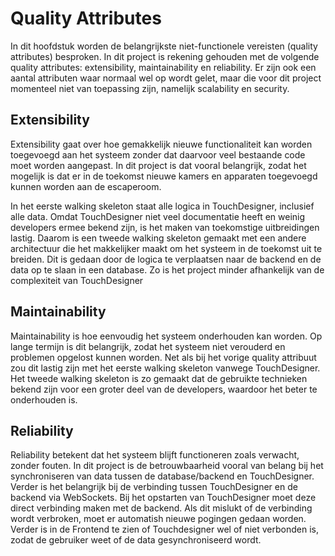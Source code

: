 # Quality Attributes

In dit hoofdstuk worden de belangrijkste niet-functionele vereisten (quality attributes) besproken.
In dit project is rekening gehouden met de volgende quality attributes: extensibility, maintainability en reliability.
Er zijn ook een aantal attributen waar normaal wel op wordt gelet, maar die voor dit project momenteel niet van toepassing zijn,
namelijk scalability en security.

## Extensibility

Extensibility gaat over hoe gemakkelijk nieuwe functionaliteit kan worden toegevoegd aan het systeem zonder dat daarvoor veel bestaande code moet worden aangepast.
In dit project is dat vooral belangrijk, zodat het mogelijk is dat er in de toekomst nieuwe kamers en apparaten toegevoegd kunnen worden aan de escaperoom.

In het eerste walking skeleton staat alle logica in TouchDesigner, inclusief alle data. Omdat TouchDesigner niet veel documentatie
heeft en weinig developers ermee bekend zijn, is het maken van toekomstige uitbreidingen lastig.
Daarom is een tweede walking skeleton gemaakt met een andere architectuur die het makkelijker maakt om het systeem in de toekomst uit te breiden.
Dit is gedaan door de logica te verplaatsen naar de backend en de data op te slaan in een database.
Zo is het project minder afhankelijk van de complexiteit van TouchDesigner

## Maintainability

Maintainability is hoe eenvoudig het systeem onderhouden kan worden. Op lange termijn is dit belangrijk, zodat het systeem niet verouderd en problemen opgelost kunnen worden.
Net als bij het vorige quality attribuut zou dit lastig zijn met het eerste walking skeleton vanwege TouchDesigner.
Het tweede walking skeleton is zo gemaakt dat de gebruikte technieken bekend zijn voor een groter deel van de developers, waardoor het beter te onderhouden is.

## Reliability

Reliability betekent dat het systeem blijft functioneren zoals verwacht, zonder fouten. In dit project is de betrouwbaarheid vooral van belang bij het synchroniseren van data
tussen de database/backend en TouchDesigner. Verder is het belangrijk bij de verbinding tussen TouchDesigner en de backend via WebSockets.
Bij het opstarten van TouchDesigner moet deze direct verbinding maken met de backend. Als dit mislukt of de verbinding wordt verbroken, moet er automatish nieuwe pogingen gedaan worden.
Verder is in de Frontend te zien of Touchdesigner wel of niet verbonden is, zodat de gebruiker weet of de data gesynchroniseerd wordt.
